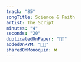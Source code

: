 ```yaml
---
track: "85"
songTitle: Science & Faith
artist: The Script
minutes: "4"
seconds: "20"
duplicatedOnPaper: "👍🏻"
addedOnRYM: "👍🏻"
sharedOnMonoquin: ❌
---
```

